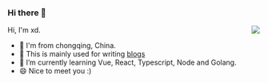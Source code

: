 ### Hi there 👋

<img align="right" src="https://github-readme-stats.vercel.app/api?username=zxdfe&show_icons=true&icon_color=498de0&text_color=498de0&bg_color=ffffff&hide_title=true" />

<!--
**zxdfe/zxdfe** is a ✨ _special_ ✨ repository because its `README.md` (this file) appears on your GitHub profile.

Here are some ideas to get you started:

- 🔭 I’m currently working on ...
- 🌱 I’m currently learning ...
- 👯 I’m looking to collaborate on ...
- 🤔 I’m looking for help with ...
- 💬 Ask me about ...
- 📫 How to reach me: ...
- 😄 Pronouns: ...
- ⚡ Fun fact: ...
-->
Hi, I'm xd.
- 🤔  I'm from chongqing, China.
- 🔭  This is mainly used for writing [blogs](https://zxdfe.github.io/)
- 🌱  I’m currently learning Vue, React, Typescript, Node and Golang.
- 😄  Nice to meet you :)
